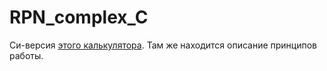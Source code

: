 # RPN_complex_C
Си-версия [этого калькулятора](https://github.com/DanArmor/RPN_complex_PASCAL). Там же находится описание принципов работы.
